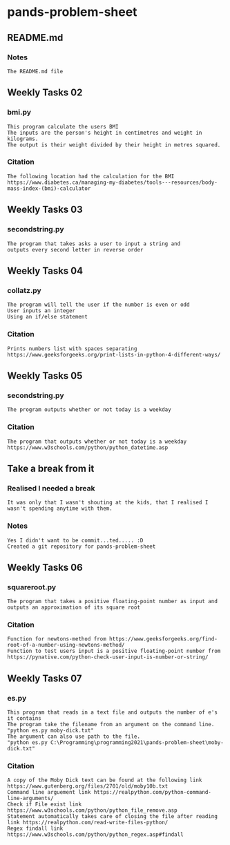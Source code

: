 # pands-problem-sheet

## README.md 
### Notes
    The README.md file


## Weekly Tasks 02
### bmi.py
    This program calculate the users BMI
    The inputs are the person's height in centimetres and weight in kilograms.
    The output is their weight divided by their height in metres squared.
### Citation
    The following location had the calculation for the BMI
    https://www.diabetes.ca/managing-my-diabetes/tools---resources/body-mass-index-(bmi)-calculator


## Weekly Tasks 03
### secondstring.py
    The program that takes asks a user to input a string and 
    outputs every second letter in reverse order


## Weekly Tasks 04
### collatz.py
    The program will tell the user if the number is even or odd
    User inputs an integer
    Using an if/else statement
### Citation 
    Prints numbers list with spaces separating
    https://www.geeksforgeeks.org/print-lists-in-python-4-different-ways/


## Weekly Tasks 05
### secondstring.py
    The program outputs whether or not today is a weekday
### Citation 
    The program that outputs whether or not today is a weekday
    https://www.w3schools.com/python/python_datetime.asp


## Take a break from it
### Realised I needed a break
    It was only that I wasn't shouting at the kids, that I realised I wasn't spending anytime with them. 
### Notes
    Yes I didn't want to be commit...ted..... :D
    Created a git repository for pands-problem-sheet


## Weekly Tasks 06
### squareroot.py
    The program that takes a positive floating-point number as input and outputs an approximation of its square root
### Citation 
    Function for newtons-method from https://www.geeksforgeeks.org/find-root-of-a-number-using-newtons-method/
    Function to test users input is a positive floating-point number from https://pynative.com/python-check-user-input-is-number-or-string/


## Weekly Tasks 07
### es.py
    This program that reads in a text file and outputs the number of e's it contains
    The program take the filename from an argument on the command line.
    "python es.py moby-dick.txt"
    The argument can also use path to the file.
    "python es.py C:\Programming\programming2021\pands-problem-sheet\moby-dick.txt"
### Citation 
    A copy of the Moby Dick text can be found at the following link https://www.gutenberg.org/files/2701/old/moby10b.txt
    Command line arguement link https://realpython.com/python-command-line-arguments/
    Check if File exist link https://www.w3schools.com/python/python_file_remove.asp
    Statement automatically takes care of closing the file after reading link https://realpython.com/read-write-files-python/
    Regex findall link https://www.w3schools.com/python/python_regex.asp#findall

